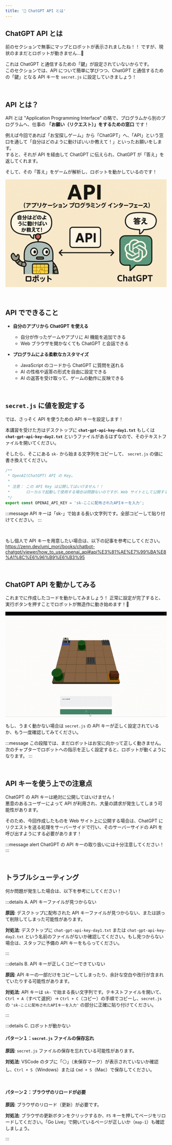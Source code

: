 ```yaml
---
title: '💛 ChatGPT API とは'
---
```


## ChatGPT API とは

前のセクションで無事にマップとロボットが表示されましたね！！
ですが、現状のままだとロボットが動きません...🤔

これは ChatGPT と通信するための「鍵」が設定されていないからです。\
このセクションでは、API について簡単に学びつつ、ChatGPT と通信するための「鍵」となる API キーを `secret.js` に設定していきましょう！

<br />

## API とは？

API とは "Application Programming Interface" の略で、プログラムから別のプログラムへ、仕事の **「お願い（リクエスト）」をするための窓口** です！

例えば今回であれば「お宝探しゲーム」から「ChatGPT」へ、「API」という窓口を通して「自分はどのように動けばいいか教えて！」といったお願いをします。\
すると、それが API を経由して ChatGPT に伝えられ、ChatGPT が「答え」を返してくれます。

そして、その「答え」をゲームが解析し、ロボットを動かしているのです！

![API のイラスト](/images/nagoya-ai-event-2025-programming-workshop/05_1st-game-chatgpt-api/01_chatgpt-api.png)

<br />

## API でできること

- **自分のアプリから ChatGPT を使える**

  - 自分が作ったゲームやアプリに AI 機能を追加できる
  - Web ブラウザを開かなくても ChatGPT と会話できる

- **プログラムによる柔軟なカスタマイズ**

  - JavaScript のコードから ChatGPT に質問を送れる
  - AI の性格や返答の形式を自由に設定できる
  - AI の返答を受け取って、ゲームの動作に反映できる

<br />

## `secret.js` に値を設定する

では、さっそく API を使うための API キーを設定します！

本講習を受けた方はデスクトップに **`chat-gpt-api-key-day1.txt`** もしくは **`chat-gpt-api-key-day2.txt`** というファイルがあるはずなので、そのテキストファイルを開いてください。

そしたら、そこにある `sk-` から始まる文字列をコピーして、 `secret.js` の値に書き換えてください。

```javascript:./secret.js
/**
 * OpenAI(ChatGPT) API の Key。
 *
 * 注意： この API Key は公開してはいけません！！
 *       ローカルで起動して使用する場合は問題ないのですが、Web サイトとして公開する場合などは、API Key を必要としている処理をサーバーサイドで記述するなど、API Key は隠す必要があります。
 */
export const OPENAI_API_KEY = 'sk-ここに配布されたAPIキーを入力';
```

:::message
API キーは「sk-」で始まる長い文字列です。全部コピーして貼り付けてください。
:::

<br />

もし個人で API キーを用意したい場合は、以下の記事を参考にしてください。
https://zenn.dev/umi_mori/books/chatbot-chatgpt/viewer/how_to_use_openai_api#api%E3%81%AE%E7%99%BA%E8%A1%8C%E6%96%B9%E6%B3%95

<br />

## ChatGPT API を動かしてみる

これまでに作成したコードを動かしてみましょう！
正常に設定が完了すると、実行ボタンを押すことでロボットが無造作に動き始めます！🎉

![ロボットが動き始めた画像](/images/nagoya-ai-event-2025-programming-workshop/05_1st-game-chatgpt-api/02_robot-moving.gif)

もし、うまく動かない場合は `secret.js` の API キーが正しく設定されているか、もう一度確認してみてください。

:::message
この段階では、まだロボットはお宝に向かって正しく動きません。\
次のチャプターでロボットへの指示を正しく設定すると、ロボットが動くようになります。
:::

<br />

## API キーを使う上での注意点

ChatGPT の API キーは絶対に公開してはいけません！\
悪意のあるユーザーによって API が利用され、大量の請求が発生してしまう可能性があります。

そのため、今回作成したものを Web サイト上に公開する場合は、ChatGPT にリクエストを送る処理をサーバーサイドで行い、そのサーバーサイドの API を呼び出すようにする必要があります！

:::message alert
ChatGPT の API キーの取り扱いには十分注意してください！
:::

<br />

## トラブルシューティング

何か問題が発生した場合は、以下を参考にしてください！

:::details A. API キーファイルが見つからない

**原因**: デスクトップに配布された API キーファイルが見つからない、または誤って削除してしまった可能性があります。

**対処法**: デスクトップに `chat-gpt-api-key-day1.txt` または `chat-gpt-api-key-day2.txt` という名前のファイルがないか確認してください。もし見つからない場合は、スタッフに予備の API キーをもらってください。

:::

:::details B. API キーが正しくコピーできていない

**原因**: API キーの一部だけをコピーしてしまったり、余計な空白や改行が含まれていたりする可能性があります。

**対処法**: API キーは `sk-` で始まる長い文字列です。テキストファイルを開いて、`Ctrl + A`（すべて選択）→ `Ctrl + C`（コピー）の手順でコピーし、`secret.js` の `'sk-ここに配布されたAPIキーを入力'` の部分に正確に貼り付けてください。

:::

:::details C. ロボットが動かない

#### パターン１：`secret.js` ファイルの保存忘れ

**原因**: `secret.js` ファイルの保存を忘れている可能性があります。

**対処法**: VSCode のタブに「⚪️」（未保存マーク）が表示されていないか確認し、`Ctrl + S`（Windows）または `Cmd + S`（Mac）で保存してください。

<br />

#### パターン２：ブラウザのリロードが必要

**原因**: ブラウザのリロード（更新）が必要です。

**対処法**: ブラウザの更新ボタンをクリックするか、`F5` キーを押してページをリロードしてください。「Go Live」で開いているページが正しいか（`map-1`）も確認しましょう。

:::
